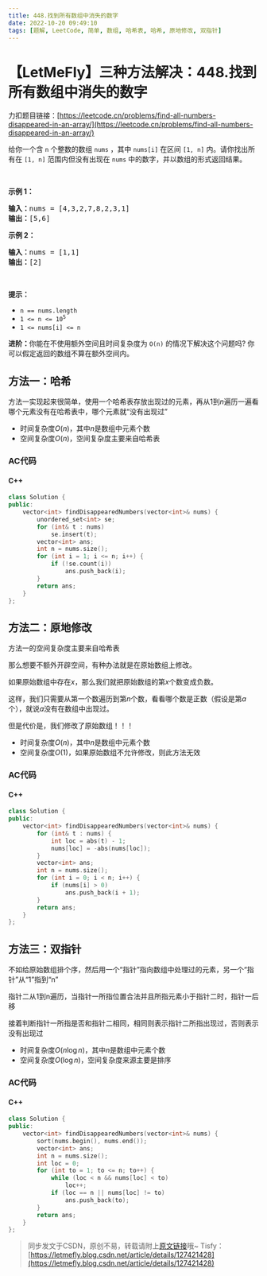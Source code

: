 ```yaml
---
title: 448.找到所有数组中消失的数字
date: 2022-10-20 09:49:10
tags: [题解, LeetCode, 简单, 数组, 哈希表, 哈希, 原地修改, 双指针]
---
```


# 【LetMeFly】三种方法解决：448.找到所有数组中消失的数字

力扣题目链接：[https://leetcode.cn/problems/find-all-numbers-disappeared-in-an-array/](https://leetcode.cn/problems/find-all-numbers-disappeared-in-an-array/)

<p>给你一个含 <code>n</code> 个整数的数组 <code>nums</code> ，其中 <code>nums[i]</code> 在区间 <code>[1, n]</code> 内。请你找出所有在 <code>[1, n]</code> 范围内但没有出现在 <code>nums</code> 中的数字，并以数组的形式返回结果。</p>

<p> </p>

<p><strong>示例 1：</strong></p>

<pre>
<strong>输入：</strong>nums = [4,3,2,7,8,2,3,1]
<strong>输出：</strong>[5,6]
</pre>

<p><strong>示例 2：</strong></p>

<pre>
<strong>输入：</strong>nums = [1,1]
<strong>输出：</strong>[2]
</pre>

<p> </p>

<p><strong>提示：</strong></p>

<ul>
	<li><code>n == nums.length</code></li>
	<li><code>1 <= n <= 10<sup>5</sup></code></li>
	<li><code>1 <= nums[i] <= n</code></li>
</ul>

<p><strong>进阶：</strong>你能在不使用额外空间且时间复杂度为<em> </em><code>O(n)</code><em> </em>的情况下解决这个问题吗? 你可以假定返回的数组不算在额外空间内。</p>


    
## 方法一：哈希

方法一实现起来很简单，使用一个哈希表存放出现过的元素，再从$1$到$n$遍历一遍看哪个元素没有在哈希表中，哪个元素就“没有出现过”

+ 时间复杂度$O(n)$，其中$n$是数组中元素个数
+ 空间复杂度$O(n)$，空间复杂度主要来自哈希表

### AC代码

#### C++

```cpp
class Solution {
public:
    vector<int> findDisappearedNumbers(vector<int>& nums) {
        unordered_set<int> se;
        for (int& t : nums)
            se.insert(t);
        vector<int> ans;
        int n = nums.size();
        for (int i = 1; i <= n; i++) {
            if (!se.count(i))
                ans.push_back(i);
        }
        return ans;
    }
};
```

## 方法二：原地修改

方法一的空间复杂度主要来自哈希表

那么想要不额外开辟空间，有种办法就是在原始数组上修改。

如果原始数组中存在$x$，那么我们就把原始数组的第$x$个数变成负数。

这样，我们只需要从第一个数遍历到第$n$个数，看看哪个数是正数（假设是第$a$个），就说$a$没有在数组中出现过。

但是代价是，我们修改了原始数组！！！

+ 时间复杂度$O(n)$，其中$n$是数组中元素个数
+ 空间复杂度$O(1)$，如果原始数组不允许修改，则此方法无效

### AC代码

#### C++

```cpp
class Solution {
public:
    vector<int> findDisappearedNumbers(vector<int>& nums) {
        for (int& t : nums) {
            int loc = abs(t) - 1;
            nums[loc] = -abs(nums[loc]);
        }
        vector<int> ans;
        int n = nums.size();
        for (int i = 0; i < n; i++) {
            if (nums[i] > 0)
                ans.push_back(i + 1);
        }
        return ans;
    }
};
```

## 方法三：双指针

不如给原始数组排个序，然后用一个“指针”指向数组中处理过的元素，另一个“指针”从“1”指到“n”

指针二从1到n遍历，当指针一所指位置合法并且所指元素小于指针二时，指针一后移

接着判断指针一所指是否和指针二相同，相同则表示指针二所指出现过，否则表示没有出现过

+ 时间复杂度$O(n\log n)$，其中$n$是数组中元素个数
+ 空间复杂度$O(\log n)$，空间复杂度来源主要是排序

### AC代码

#### C++

```cpp
class Solution {
public:
    vector<int> findDisappearedNumbers(vector<int>& nums) {
        sort(nums.begin(), nums.end());
        vector<int> ans;
        int n = nums.size();
        int loc = 0;
        for (int to = 1; to <= n; to++) {
            while (loc < n && nums[loc] < to)
                loc++;
            if (loc == n || nums[loc] != to)
                ans.push_back(to);
        }
        return ans;
    }
};
```

> 同步发文于CSDN，原创不易，转载请附上[原文链接](https://blog.letmefly.xyz/2022/10/20/LeetCode%200448.%E6%89%BE%E5%88%B0%E6%89%80%E6%9C%89%E6%95%B0%E7%BB%84%E4%B8%AD%E6%B6%88%E5%A4%B1%E7%9A%84%E6%95%B0%E5%AD%97/)哦~
> Tisfy：[https://letmefly.blog.csdn.net/article/details/127421428](https://letmefly.blog.csdn.net/article/details/127421428)
